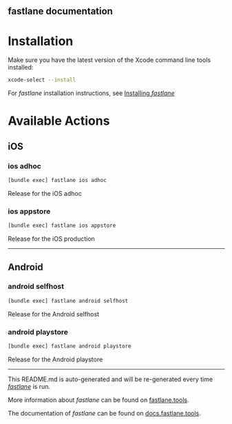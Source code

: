 ## fastlane documentation

# Installation

Make sure you have the latest version of the Xcode command line tools installed:

```sh
xcode-select --install
```

For _fastlane_ installation instructions, see [Installing _fastlane_](https://docs.fastlane.tools/#installing-fastlane)

# Available Actions

## iOS

### ios adhoc

```sh
[bundle exec] fastlane ios adhoc
```

Release for the iOS adhoc

### ios appstore

```sh
[bundle exec] fastlane ios appstore
```

Release for the iOS production

---

## Android

### android selfhost

```sh
[bundle exec] fastlane android selfhost
```

Release for the Android selfhost

### android playstore

```sh
[bundle exec] fastlane android playstore
```

Release for the Android playstore

---

This README.md is auto-generated and will be re-generated every time [_fastlane_](https://fastlane.tools) is run.

More information about _fastlane_ can be found on [fastlane.tools](https://fastlane.tools).

The documentation of _fastlane_ can be found on [docs.fastlane.tools](https://docs.fastlane.tools).

